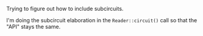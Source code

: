 Trying to figure out how to include subcircuits.

I'm doing the subcircuit elaboration in the `Reader::circuit()` call so that 
the "API" stays the same.

